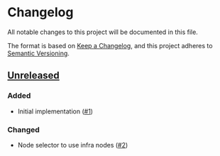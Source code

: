 # Changelog
All notable changes to this project will be documented in this file.

The format is based on [Keep a Changelog](https://keepachangelog.com/en/1.0.0/),
and this project adheres to [Semantic Versioning](https://semver.org/spec/v2.0.0.html).

## [Unreleased]

### Added
- Initial implementation ([#1])

### Changed
- Node selector to use infra nodes ([#2])

[Unreleased]: https://github.com/appuio/component-openshift4-registry/compare/02f5d61c9c14664c621bb1cfe23f5e9f122c8065...HEAD

[#1]: https://github.com/appuio/component-openshift4-registry/pull/1
[#2]: https://github.com/appuio/component-openshift4-registry/pull/2
